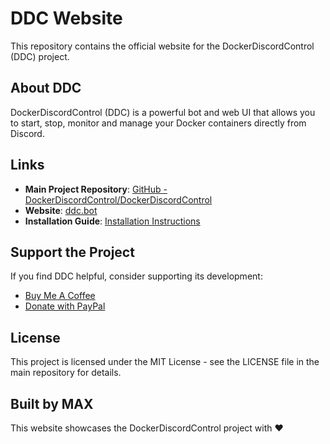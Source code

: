 # DDC Website

This repository contains the official website for the DockerDiscordControl (DDC) project.

## About DDC

DockerDiscordControl (DDC) is a powerful bot and web UI that allows you to start, stop, monitor and manage your Docker containers directly from Discord.

## Links

- **Main Project Repository**: [GitHub - DockerDiscordControl/DockerDiscordControl](https://github.com/DockerDiscordControl/DockerDiscordControl)
- **Website**: [ddc.bot](https://ddc.bot)
- **Installation Guide**: [Installation Instructions](https://github.com/DockerDiscordControl/DockerDiscordControl#installation)

## Support the Project

If you find DDC helpful, consider supporting its development:

- [Buy Me A Coffee](https://buymeacoffee.com/dockerdiscordcontrol)
- [Donate with PayPal](https://www.paypal.com/donate/?hosted_button_id=XKVC6SFXU2GW4)

## License

This project is licensed under the MIT License - see the LICENSE file in the main repository for details.

## Built by MAX

This website showcases the DockerDiscordControl project with ❤️ 
